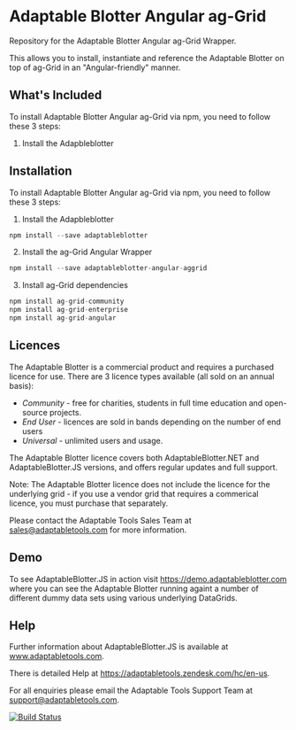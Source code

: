 # Adaptable Blotter Angular ag-Grid

Repository for the Adaptable Blotter Angular ag-Grid Wrapper.

This allows you to install, instantiate and reference the Adaptable Blotter on top of ag-Grid in an "Angular-friendly" manner.

## What's Included
To install Adaptable Blotter Angular ag-Grid via npm, you need to follow these 3 steps:

1.  Install the Adapbleblotter

## Installation
To install Adaptable Blotter Angular ag-Grid via npm, you need to follow these 3 steps:

1.  Install the Adapbleblotter

```javascript
npm install --save adaptableblotter
```

2.  Install the ag-Grid Angular Wrapper

```javascript
npm install --save adaptableblotter-angular-aggrid
```

3.  Install ag-Grid dependencies

```javascript
npm install ag-grid-community
npm install ag-grid-enterprise
npm install ag-grid-angular
```


## Licences
The Adaptable Blotter is a commercial product and requires a purchased licence for use.
There are 3 licence types available (all sold on an annual basis):

* *Community* - free for charities, students in full time education and open-source projects.  
* *End User* - licences are sold in bands depending on the number of end users
* *Universal* - unlimited users and usage.

The Adaptable Blotter licence covers both AdaptableBlotter.NET and AdaptableBlotter.JS versions, and offers regular updates and full support.

Note: The Adaptable Blotter licence does not include the licence for the underlying grid - if you use a vendor grid that requires a commerical licence, you must purchase that separately.

Please contact the Adaptable Tools Sales Team at sales@adaptabletools.com for more information.

## Demo
To see AdaptableBlotter.JS in action visit https://demo.adaptableblotter.com where you can see the Adaptable Blotter running againt a number of different dummy data sets using various underlying DataGrids. 

## Help
Further information about AdaptableBlotter.JS is available at www.adaptabletools.com.  

There is detailed Help at https://adaptabletools.zendesk.com/hc/en-us.

For all enquiries please email the Adaptable Tools Support Team at support@adaptabletools.com.

[![Build Status](https://travis-ci.org/JonnyAdaptableTools/adaptableblotter.svg?branch=master)](https://travis-ci.org/JonnyAdaptableTools/adaptableblotter)
